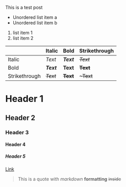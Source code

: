 This is a test post

- Unordered list item a
- Unordered list item b

1. list item 1
2. list item 2

|               | Italic     | Bold         | Strikethrough |
| ------------- | ---------- | ------------ | ------------- |
| Italic        | *Text*     | ***Text***   | ~~*Text*~~    |
| Bold          | ***Text*** | **Text**     | ~~**Text**~~  |
| Strikethrough | ~~*Text*~~ | ~~**Text**~~ | ~~~Text~~     |

# Header 1
## Header 2
### Header 3
#### Header 4
##### Header 5

[Link](https://google.com)

> This is a quote with *markdown* **formatting** ~~inside~~